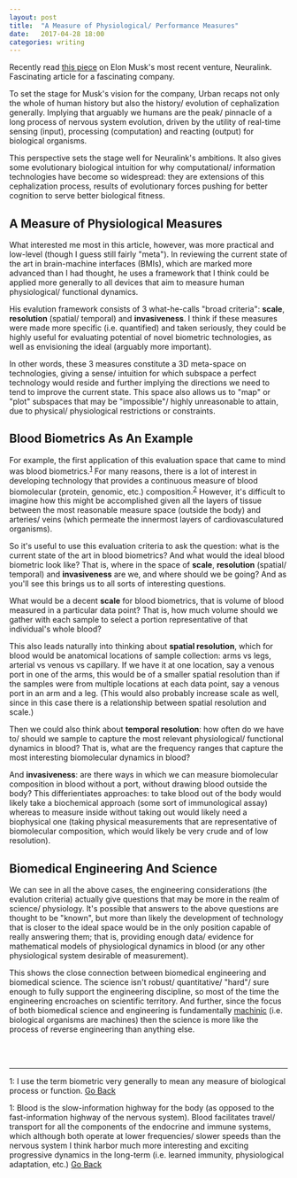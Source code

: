 ```yaml
---
layout: post
title:  "A Measure of Physiological/ Performance Measures"
date:   2017-04-28 18:00 
categories: writing
---
```


Recently read [this piece](http://waitbutwhy.com/2017/04/neuralink.html) on Elon Musk's 
most recent venture, Neuralink. Fascinating article for a fascinating company. 

To set the stage for Musk's vision for the company, Urban recaps not only the whole of human
history but also the history/ evolution of cephalization generally. Implying that arguably we
humans are the peak/ pinnacle of a long process of nervous system evolution, driven by the 
utility of real-time sensing (input), processing (computation) and reacting (output) for
biological organisms. 

This perspective sets the stage well for Neuralink's ambitions. It also gives some evolutionary
biological intuition for why computational/ information technologies have become so widespread: 
they are extensions of this cephalization process, results of evolutionary forces pushing for 
better cognition to serve better biological fitness. 

## A Measure of Physiological Measures

What interested me most in this article, however, was more practical and low-level (though I guess
still fairly "meta"). In reviewing the current state of the art in brain-machine interfaces (BMIs),
which are marked more advanced than I had thought, he uses a framework that I think could be 
applied more generally to all devices that aim to measure human physiological/ functional dynamics.   

His evalution framework consists of 3 what-he-calls "broad criteria": **scale**, **resolution** 
(spatial/ temporal) and **invasiveness**. I think if these measures were made more specific (i.e. 
quantified) and taken seriously, they could be highly useful for evaluating potential of novel 
biometric technologies, as well as envisioning the ideal (arguably more important). 

In other words, these 3 measures constitute a 3D meta-space on technologies, giving a sense/ intuition 
for which subspace a perfect technology would reside and further implying the directions we need 
to tend to improve the current state. This space also allows us to "map" or "plot" subspaces that
may be "impossible"/ highly unreasonable to attain, due to physical/ physiological restrictions or
constraints. 

## Blood Biometrics As An Example

For example, the first application of this evaluation space that came to mind was blood 
biometrics.<sup id="a1">[1](#f1)</sup> For many reasons, there is a lot of interest in developing 
technology that provides a continuous measure of blood biomolecular (protein, genomic, etc.) 
composition.<sup id="a2">[2](#f2)</sup> However, it's difficult to imagine how this might be accomplished 
given all the layers of tissue between the most reasonable measure space (outside the body) and arteries/ 
veins (which permeate the innermost layers of cardiovasculatured organisms). 

So it's useful to use this evaluation criteria to ask the question: what is the current state of the
art in blood biometrics? And what would the ideal blood biometric look like? That is, where in the space 
of **scale**, **resolution** (spatial/ temporal) and **invasiveness** are we, and where should we be
going? And as you'll see this brings us to all sorts of interesting questions. 

What would be a decent **scale** for blood biometrics, that is volume of blood measured in a particular
data point? That is, how much volume should we gather with each sample to select a portion representative
of that individual's whole blood?  

This also leads naturally into thinking about **spatial resolution**, which for blood would be anatomical
locations of sample collection: arms vs legs, arterial vs venous vs capillary. If we have it at one location, 
say a venous port in one of the arms, this would be of a smaller spatial resolution than if the samples were
from multiple locations at each data point, say a venous port in an arm and a leg. (This would also probably
increase scale as well, since in this case there is a relationship between spatial resolution and scale.)

Then we could also think about **temporal resolution**: how often do we have to/ should we sample to capture 
the most relevant physiological/ functional dynamics in blood? That is, what are the frequency ranges that
capture the most interesting biomolecular dynamics in blood? 

And **invasiveness**: are there ways in which we can measure biomolecular composition in blood without a port, 
without drawing blood outside the body? This differientiates approaches: to take blood out of the body would
likely take a biochemical approach (some sort of immunological assay) whereas to measure inside without 
taking out would likely need a biophysical one (taking physical measurements that are representative
of biomolecular composition, which would likely be very crude and of low resolution).

## Biomedical Engineering And Science

We can see in all the above cases, the engineering considerations (the evalution criteria) actually give questions
that may be more in the realm of science/ physiology. It's possible that answers to the above questions are thought
to be "known", but more than likely the development of technology that is closer to the ideal space would be in the 
only position capable of really answering them; that is, providing enough data/ evidence for mathematical models of 
physiological dynamics in blood (or any other physiological system desirable of measurement). 

This shows the close connection between biomedical engineering and biomedical science. The science isn't
robust/ quantitative/ "hard"/ sure enough to fully support the engineering discipline, so most of the time
the engineering encroaches on scientific territory. And further, since the focus of both biomedical science
and engineering is fundamentally [machinic](/writing/2016/06/03/the_machines_before_the_machines.html) 
(i.e. biological organisms are machines) then the science is more like the process of reverse engineering than anything else. 

<br>
<br>

_____   

<a name="f1">1</a>: I use the term biometric very generally to mean any measure of biological process
or function. [Go Back](#a1)

<a name="f2">1</a>: Blood is the slow-information highway for the body (as opposed to the fast-information
highway of the nervous system). Blood facilitates travel/ transport for all the components of the endocrine and 
immune systems, which although both operate at lower frequencies/ slower speeds than the nervous system I think
harbor much more interesting and exciting progressive dynamics in the long-term (i.e. learned immunity, 
physiological adaptation, etc.) [Go Back](#a2)